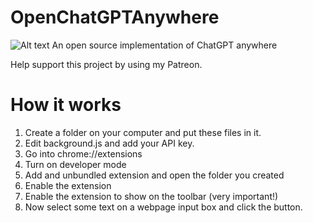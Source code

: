 # OpenChatGPTAnywhere
![Alt text](https://github.com/greenlion/OpenChatGPTAnywhere/raw/main/logo.jpg "logo")
An open source implementation of ChatGPT anywhere

Help support this project by using my Patreon.

# How it works
1. Create a folder on your computer and put these files in it.
2. Edit background.js and add your API key.
3. Go into chrome://extensions
4. Turn on developer mode
5. Add and unbundled extension and open the folder you created
6. Enable the extension
7. Enable the extension to show on the toolbar (very important!)
8. Now select some text on a webpage input box and click the button.  
